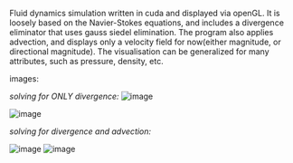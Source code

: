 Fluid dynamics simulation written in cuda and displayed via openGL. It is loosely based on the Navier-Stokes equations, and includes a divergence eliminator that uses gauss siedel elimination. The program also applies advection, and displays only a velocity field for now(either magnitude, or directional magnitude). The visualisation can be generalized for many attributes, such as pressure, density, etc.


images:

_solving for ONLY divergence:_
![image](https://github.com/user-attachments/assets/45d940c8-1b9e-4d98-9c2a-76574c0c78ff)

![image](https://github.com/user-attachments/assets/b1849448-4f4d-4931-b5a4-4f50f792af56)

_solving for divergence and advection:_

![image](https://github.com/user-attachments/assets/c6bcff4c-22e6-4d8e-82ab-0c296be38589)
![image](https://github.com/user-attachments/assets/b46924e5-cefb-4280-8156-994ec28d5e35)


